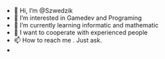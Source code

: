 - 👋 Hi, I’m @Szwedzik
- 👀 I’m interested in Gamedev and Programing
- 🌱 I’m currently learning informatic and mathematic
- 💞️ I want to cooperate with experienced people
- 📫 How to reach me . Just ask.
-

<!---
Kwasin/Kwasin is a ✨ special ✨ repository because its `README.md` (this file) appears on your GitHub profile.
You can click the Preview link to take a look at your changes.
--->
